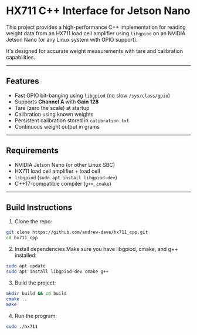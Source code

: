 # HX711 C++ Interface for Jetson Nano

This project provides a high-performance C++ implementation for reading weight data from an HX711 load cell amplifier using `libgpiod` on an NVIDIA Jetson Nano (or any Linux system with GPIO support).

It's designed for accurate weight measurements with tare and calibration capabilities.

---

## Features

- Fast GPIO bit-banging using `libgpiod` (no slow `/sys/class/gpio`)
- Supports **Channel A** with **Gain 128**
- Tare (zero the scale) at startup
- Calibration using known weights
- Persistent calibration stored in `calibration.txt`
- Continuous weight output in grams

---

## Requirements

- NVIDIA Jetson Nano (or other Linux SBC)
- HX711 load cell amplifier + load cell
- `libgpiod` (`sudo apt install libgpiod-dev`)
- C++17-compatible compiler (`g++`, `cmake`)

---

## Build Instructions

1. Clone the repo:

```bash
git clone https://github.com/andrew-dave/hx711_cpp.git
cd hx711_cpp
```
2. Install dependencies
Make sure you have libgpiod, cmake, and g++ installed:
```bash
sudo apt update
sudo apt install libgpiod-dev cmake g++
```

3. Build the project:

```bash
mkdir build && cd build
cmake ..
make
```

4. Run the program:
```bash
sudo ./hx711
```


